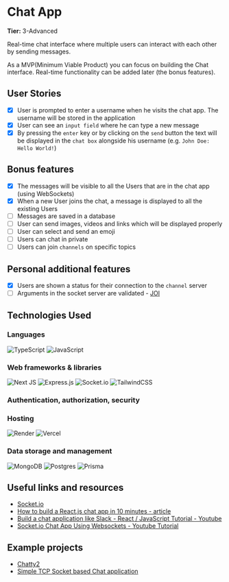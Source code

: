 # Chat App

**Tier:** 3-Advanced

Real-time chat interface where multiple users can interact with each other by sending messages.

As a MVP(Minimum Viable Product) you can focus on building the Chat interface. Real-time functionality can be added later (the bonus features).

## User Stories

-   [x] User is prompted to enter a username when he visits the chat app. The username will be stored in the application
-   [x] User can see an `input field` where he can type a new message
-   [x] By pressing the `enter` key or by clicking on the `send` button the text will be displayed in the `chat box` alongside his username (e.g. `John Doe: Hello World!`)

## Bonus features

-   [x] The messages will be visible to all the Users that are in the chat app (using WebSockets)
-   [x] When a new User joins the chat, a message is displayed to all the existing Users
-   [ ] Messages are saved in a database
-   [ ] User can send images, videos and links which will be displayed properly
-   [ ] User can select and send an emoji
-   [ ] Users can chat in private
-   [ ] Users can join `channels` on specific topics

## Personal additional features

-   [x] Users are shown a status for their connection to the `channel` server
-   [ ] Arguments in the socket server are validated - [JOI](https://www.npmjs.com/package/joi)

## Technologies Used

### Languages

![TypeScript](https://img.shields.io/badge/typescript-%23007ACC.svg?style=for-the-badge&logo=typescript&logoColor=white)
![JavaScript](https://img.shields.io/badge/javascript-%23323330.svg?style=for-the-badge&logo=javascript&logoColor=%23F7DF1E)

### Web frameworks & libraries

![Next JS](https://img.shields.io/badge/Next-black?style=for-the-badge&logo=next.js&logoColor=white)
![Express.js](https://img.shields.io/badge/express.js-%23404d59.svg?style=for-the-badge&logo=express&logoColor=%2361DAFB)
![Socket.io](https://img.shields.io/badge/Socket.io-black?style=for-the-badge&logo=socket.io&badgeColor=010101)
![TailwindCSS](https://img.shields.io/badge/tailwindcss-%2338B2AC.svg?style=for-the-badge&logo=tailwind-css&logoColor=white)

### Authentication, authorization, security



### Hosting

![Render](https://img.shields.io/badge/Render-%46E3B7.svg?style=for-the-badge&logo=render&logoColor=white)
![Vercel](https://img.shields.io/badge/vercel-%23000000.svg?style=for-the-badge&logo=vercel&logoColor=white)

### Data storage and management

![MongoDB](https://img.shields.io/badge/MongoDB-%234ea94b.svg?style=for-the-badge&logo=mongodb&logoColor=white)
![Postgres](https://img.shields.io/badge/postgres-%23316192.svg?style=for-the-badge&logo=postgresql&logoColor=white)
![Prisma](https://img.shields.io/badge/Prisma-3982CE?style=for-the-badge&logo=Prisma&logoColor=white)

## Useful links and resources

-   [Socket.io](https://socket.io)
-   [How to build a React.js chat app in 10 minutes - article](https://medium.freecodecamp.org/how-to-build-a-react-js-chat-app-in-10-minutes-c9233794642b)
-   [Build a chat application like Slack - React / JavaScript Tutorial - Youtube](https://www.youtube.com/watch?v=a-JKj7m2LIo)
-   [Socket.io Chat App Using Websockets - Youtube Tutorial](https://www.youtube.com/watch?v=tHbCkikFfDE)

## Example projects

-   [Chatty2](https://web-chatty.herokuapp.com/)
-   [Simple TCP Socket based Chat application](https://github.com/dularish/Simple-TCP-Socket-based-Chat-App)
